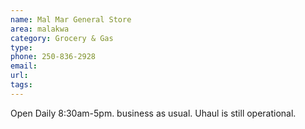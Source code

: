 ```yaml
---
name: Mal Mar General Store
area: malakwa
category: Grocery & Gas
type:
phone: 250-836-2928
email:
url:
tags:
---
```


Open Daily 8:30am-5pm. business as usual. Uhaul is still operational.

